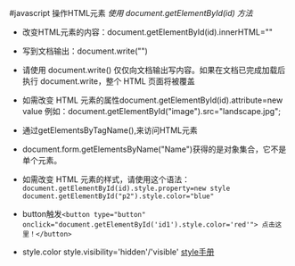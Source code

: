 #javascript 操作HTML元素
*使用 document.getElementById(id) 方法*

- 改变HTML元素的内容：document.getElementById(id).innerHTML=""

- 写到文档输出：document.write("")

- 请使用 document.write() 仅仅向文档输出写内容。如果在文档已完成加载后执行 document.write，整个 HTML 页面将被覆盖

- 如需改变 HTML 元素的属性document.getElementById(id).attribute=new value
例如：document.getElementById("image").src="landscape.jpg";

- 通过getElementsByTagName(),来访问HTML元素

- document.form.getElementsByName("Name")获得的是对象集合，它不是单个元素。

- 如需改变 HTML 元素的样式，请使用这个语法：`document.getElementById(id).style.property=new style`
`document.getElementById("p2").style.color="blue"`

- button触发`<button type="button" 
onclick="document.getElementById('id1').style.color='red'">
点击这里！</button>`

- style.color	style.visibility='hidden'/'visible'
[style手册](http://www.w3school.com.cn/jsref/dom_obj_style.asp)
